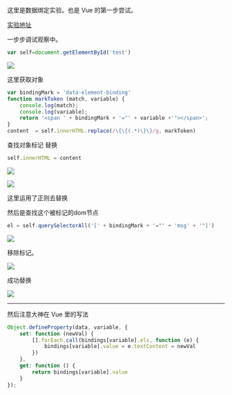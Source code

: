 这里是数据绑定实验。也是 Vue 的第一步尝试。

[实验地址](../Init/lab.html)

一步步调试观察中。

```js
var self=document.getElementById('test')
```

![](http://7xs9gn.com1.z0.glb.clouddn.com/16-7-2/75981400.jpg)

这里获取对象

```js
var bindingMark = 'data-element-binding'
function markToken (match, variable) {
    console.log(match);
    console.log(variable);
    return '<span ' + bindingMark + '="' + variable +'"></span>';
}
content  = self.innerHTML.replace(/\{\{(.*)\}\}/g, markToken)
```

查找对象标记
替换

```js
self.innerHTML = content
```

![](http://7xs9gn.com1.z0.glb.clouddn.com/16-7-2/59207622.jpg)

![](http://7xs9gn.com1.z0.glb.clouddn.com/16-7-3/40431798.jpg)

这里运用了正则去替换

然后是查找这个被标记的dom节点

```js
el = self.querySelectorAll('[' + bindingMark + '="' + 'msg' + '"]')
```
![](http://7xs9gn.com1.z0.glb.clouddn.com/16-7-3/2913747.jpg)

移除标记。

![](http://7xs9gn.com1.z0.glb.clouddn.com/16-7-3/85684137.jpg)

成功替换

![](http://7xs9gn.com1.z0.glb.clouddn.com/16-7-3/11459730.jpg)

***

然后注意大神在 Vue 里的写法

```js
Object.defineProperty(data, variable, {
    set: function (newVal) {
	    [].forEach.call(bindings[variable].els, function (e) {
		    bindings[variable].value = e.textContent = newVal
		})
	},
	get: function () {
	    return bindings[variable].value
	}
});
```